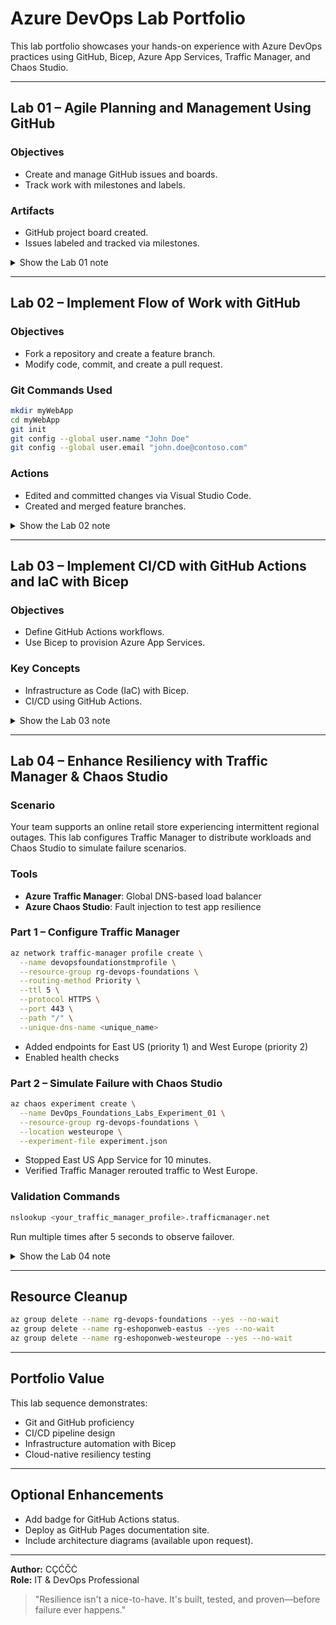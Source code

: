 # Azure DevOps Lab Portfolio

This lab portfolio showcases your hands-on experience with Azure DevOps practices using GitHub, Bicep, Azure App Services, Traffic Manager, and Chaos Studio.

---

## Lab 01 – Agile Planning and Management Using GitHub

### Objectives
- Create and manage GitHub issues and boards.
- Track work with milestones and labels.

### Artifacts
- GitHub project board created.
- Issues labeled and tracked via milestones.

<details>
<summary> Show the Lab 01 note </summary>


</details>

---

## Lab 02 – Implement Flow of Work with GitHub

### Objectives
- Fork a repository and create a feature branch.
- Modify code, commit, and create a pull request.

### Git Commands Used
```bash
mkdir myWebApp
cd myWebApp
git init
git config --global user.name "John Doe"
git config --global user.email "john.doe@contoso.com"
```

### Actions
- Edited and committed changes via Visual Studio Code.
- Created and merged feature branches.

<details>
<summary> Show the Lab 02 note </summary>


---

## A: Create a GitHub Repo, Project, and Project Board

> 💡 **Purpose**: Establish the foundation for Agile planning and tracking by organizing work into milestones, issues, and visual project boards.

### Task 1: Create a GitHub Repo

1. Open a browser and go to [https://github.com](https://github.com).
2. **Login** using your GitHub account.
3. Click **Repositories > New** to start a new repository.
4. Fill in the repository details:
   - **Owner**: Your GitHub username.
   - **Repository name**: `DevOpsCoreIntroRepo`
   - **Visibility**: Set to `Private`.
   - **README**: Enable "Add a README file" ✅
   - **.gitignore**: Choose `Visual Studio` ➡️ *ignores typical build artifacts for .NET projects.*
   - **License**: Select `MIT` ➡️ *a permissive open-source license.*
5. Click **Create repository**.

> 🛠️ **Why this matters**: A well-initialized repo with a README, .gitignore, and license prepares your project for tracking and collaboration from day one.

---

### Task 2: Create GitHub Milestones and Issues

> 🧭 **Milestones help you track progress toward major objectives. Issues represent specific tasks or bugs.**

1. On the `DevOpsCoreIntroRepo` page, select the **Issues** tab.
2. Click **Milestones > New milestone**
   - **Title**: `alpha release`
   - **Due date**: One week from today
   - **Description**: "Completion of the alpha release"
   - Click **Create milestone**
3. Repeat to create `beta release` (due in 2 weeks, description: "Completion of the beta release")
4. Return to **Issues > New issue**
   - **Title**: `Repo README page is empty`
   - **Description**: "Brevity might be a virtue, but this README page can really use some text."
   - Set **Milestone**: `alpha release`
   - Set **Label**: `bug`
   - Click **Create**

> 📌 **Note**: Milestones let you visually monitor how close you are to a release. Labels categorize and filter issues.

---

### Task 3: Create a GitHub Project

> 🧱 **GitHub Projects let you group issues and tasks into structured workflows – table, board, or roadmap views.**

1. From the GitHub home, click your **avatar icon > Your Projects > New Project**
2. Select the **Team planning** template
3. Open the autogenerated project → open **Project settings**
4. Update project settings:
   - **Name**: `DevOps Core Intro Project`
   - **Short description**: `Introduction to GitHub Projects`
   - Click **Save**
5. In the README section, paste the following:

```markdown
### Welcome to DevOps Core Intro Project ###

**Projects are a customizable, flexible tool for planning and tracking your work.**

To find out more, refer to GitHub documentation [about Projects](https://docs.github.com/issues/planning-and-tracking-with-projects/learningabout-projects/about-projects).
```

6. Click **Preview**, then **Save**
7. Scroll to the **Danger zone** and **note** visibility/close/delete options (do not act)
8. Scroll back and explore options to **Manage access** and **custom fields**
9. Exit settings by clicking `<– Settings`

> ⚙️ **Tip**: The project README is a landing page – document what this project tracks.

---

### Task 4: Create a GitHub Project Board

> 📊 **Kanban-style boards help you visualize and manage workflow across Todo → In Progress → Done.**

1. On the DevOps Core Intro Project page, select the **Backlog caret > Layout > Board**
2. Review default columns:
   - `Todo`
   - `In Progress`
   - `Done`
3. Add a new column:
   - Click `+ New Column`
   - **Label**: `Review In Progress`
   - **Description**: `This item is being reviewed`
   - Choose a color
   - Click **Save**
4. Drag the new column between `In Progress` and `Done`

> 🎯 **Key takeaway**: Kanban columns model real-world team status. You can drag items across statuses for visual progress tracking.

---

## B: Create and Manage Project Board Items

> ✍️ **Items can be added as drafts or linked to existing issues. These represent actionable work.**

### Task 1: Add a Draft Item

1. In the `Todo` column, click **+ Add item**
2. Type: `Missing Wiki`, then press `Ctrl + Enter`
3. Click **... > Convert to issue**
4. In the dropdown, select `DevOpsCoreIntroRepo`
5. Click the created **Missing Wiki** issue
6. Add **label**: `enhancement`
7. Add **milestone**: `alpha release`
8. Close the issue pane
9. Add another item: `Additional collaborators needed`, press `Ctrl + Enter`
10. Convert it to an issue in `DevOpsCoreIntroRepo`

### Task 2: Add an Item Based on an Issue

1. In the `Todo` column, click **+ Add item**
2. Type `#` → choose `DevOpsCoreIntroRepo`
3. Select: `Repo README page is empty (#1)`
4. Open the issue pane → add **Assignee**: yourself
5. Move it to `In Progress`

> 🔄 **Issue linking bridges your planning board to your code-level tasks.**

### Task 3: Review Automation Settings

1. In project, click **Ellipsis > Workflows**
2. Review **Item closed** workflow → auto-moves item to `Done` upon close
3. Navigate to your repo → open **README.md**
4. Click pencil ✏️ to edit → replace with:

```markdown
### Welcome to DevOps Core Intro Project Repository ###

**Projects are a customizable, flexible tool for planning and tracking your work.**

To find out more, refer to [GitHub documentation](https://docs.github.com/issues/planning-and-tracking-with-projects/learningabout-projects/about-projects).
```

5. Click **Commit changes**
6. Open **Issues > Repo README page is empty**
7. Click **Close issue**

> ✅ **This triggers automation**: The item moves to `Done`, and the milestone shows 50% progress.

8. Refresh project board to confirm item is in `Done`

> 🧪 **Automation makes boards self-updating — reducing manual status changes.**

---

</details>

---

## Lab 03 – Implement CI/CD with GitHub Actions and IaC with Bicep

### Objectives
- Define GitHub Actions workflows.
- Use Bicep to provision Azure App Services.

### Key Concepts
- Infrastructure as Code (IaC) with Bicep.
- CI/CD using GitHub Actions.

<details>
<summary> Show the Lab 03 note </summary>


---

## A: Create a GitHub Repo, Project, and Project Board

> 💡 **Purpose**: Establish the foundation for Agile planning and tracking by organizing work into milestones, issues, and visual project boards.

### Task 1: Create a GitHub Repo

1. Open a browser and go to [https://github.com](https://github.com).
2. **Login** using your GitHub account.
3. Click **Repositories > New** to start a new repository.
4. Fill in the repository details:
   - **Owner**: Your GitHub username.
   - **Repository name**: `DevOpsCoreIntroRepo`
   - **Visibility**: Set to `Private`.
   - **README**: Enable "Add a README file" ✅
   - **.gitignore**: Choose `Visual Studio` ➡️ *ignores typical build artifacts for .NET projects.*
   - **License**: Select `MIT` ➡️ *a permissive open-source license.*
5. Click **Create repository**.

> 🛠️ **Why this matters**: A well-initialized repo with a README, .gitignore, and license prepares your project for tracking and collaboration from day one.

---

### Task 2: Create GitHub Milestones and Issues

> 🧭 **Milestones help you track progress toward major objectives. Issues represent specific tasks or bugs.**

1. On the `DevOpsCoreIntroRepo` page, select the **Issues** tab.
2. Click **Milestones > New milestone**
   - **Title**: `alpha release`
   - **Due date**: One week from today
   - **Description**: "Completion of the alpha release"
   - Click **Create milestone**
3. Repeat to create `beta release` (due in 2 weeks, description: "Completion of the beta release")
4. Return to **Issues > New issue**
   - **Title**: `Repo README page is empty`
   - **Description**: "Brevity might be a virtue, but this README page can really use some text."
   - Set **Milestone**: `alpha release`
   - Set **Label**: `bug`
   - Click **Create**

> 📌 **Note**: Milestones let you visually monitor how close you are to a release. Labels categorize and filter issues.

---

### Task 3: Create a GitHub Project

> 🧱 **GitHub Projects let you group issues and tasks into structured workflows – table, board, or roadmap views.**

1. From the GitHub home, click your **avatar icon > Your Projects > New Project**
2. Select the **Team planning** template
3. Open the autogenerated project → open **Project settings**
4. Update project settings:
   - **Name**: `DevOps Core Intro Project`
   - **Short description**: `Introduction to GitHub Projects`
   - Click **Save**
5. In the README section, paste the following:

```markdown
### Welcome to DevOps Core Intro Project ###

**Projects are a customizable, flexible tool for planning and tracking your work.**

To find out more, refer to GitHub documentation [about Projects](https://docs.github.com/issues/planning-and-tracking-with-projects/learningabout-projects/about-projects).
```

6. Click **Preview**, then **Save**
7. Scroll to the **Danger zone** and **note** visibility/close/delete options (do not act)
8. Scroll back and explore options to **Manage access** and **custom fields**
9. Exit settings by clicking `<– Settings`

> ⚙️ **Tip**: The project README is a landing page – document what this project tracks.

---

### Task 4: Create a GitHub Project Board

> 📊 **Kanban-style boards help you visualize and manage workflow across Todo → In Progress → Done.**

1. On the DevOps Core Intro Project page, select the **Backlog caret > Layout > Board**
2. Review default columns:
   - `Todo`
   - `In Progress`
   - `Done`
3. Add a new column:
   - Click `+ New Column`
   - **Label**: `Review In Progress`
   - **Description**: `This item is being reviewed`
   - Choose a color
   - Click **Save**
4. Drag the new column between `In Progress` and `Done`

> 🎯 **Key takeaway**: Kanban columns model real-world team status. You can drag items across statuses for visual progress tracking.

---

## B: Create and Manage Project Board Items

> ✍️ **Items can be added as drafts or linked to existing issues. These represent actionable work.**

### Task 1: Add a Draft Item

1. In the `Todo` column, click **+ Add item**
2. Type: `Missing Wiki`, then press `Ctrl + Enter`
3. Click **... > Convert to issue**
4. In the dropdown, select `DevOpsCoreIntroRepo`
5. Click the created **Missing Wiki** issue
6. Add **label**: `enhancement`
7. Add **milestone**: `alpha release`
8. Close the issue pane
9. Add another item: `Additional collaborators needed`, press `Ctrl + Enter`
10. Convert it to an issue in `DevOpsCoreIntroRepo`

### Task 2: Add an Item Based on an Issue

1. In the `Todo` column, click **+ Add item**
2. Type `#` → choose `DevOpsCoreIntroRepo`
3. Select: `Repo README page is empty (#1)`
4. Open the issue pane → add **Assignee**: yourself
5. Move it to `In Progress`

> 🔄 **Issue linking bridges your planning board to your code-level tasks.**

### Task 3: Review Automation Settings

1. In project, click **Ellipsis > Workflows**
2. Review **Item closed** workflow → auto-moves item to `Done` upon close
3. Navigate to your repo → open **README.md**
4. Click pencil ✏️ to edit → replace with:

```markdown
### Welcome to DevOps Core Intro Project Repository ###

**Projects are a customizable, flexible tool for planning and tracking your work.**

To find out more, refer to [GitHub documentation](https://docs.github.com/issues/planning-and-tracking-with-projects/learningabout-projects/about-projects).
```

5. Click **Commit changes**
6. Open **Issues > Repo README page is empty**
7. Click **Close issue**

> ✅ **This triggers automation**: The item moves to `Done`, and the milestone shows 50% progress.

8. Refresh project board to confirm item is in `Done`

> 🧪 **Automation makes boards self-updating — reducing manual status changes.**

---

</details>

---

## Lab 04 – Enhance Resiliency with Traffic Manager & Chaos Studio

### Scenario
Your team supports an online retail store experiencing intermittent regional outages. This lab configures Traffic Manager to distribute workloads and Chaos Studio to simulate failure scenarios.

### Tools
- **Azure Traffic Manager**: Global DNS-based load balancer
- **Azure Chaos Studio**: Fault injection to test app resilience

### Part 1 – Configure Traffic Manager
```bash
az network traffic-manager profile create \
  --name devopsfoundationstmprofile \
  --resource-group rg-devops-foundations \
  --routing-method Priority \
  --ttl 5 \
  --protocol HTTPS \
  --port 443 \
  --path "/" \
  --unique-dns-name <unique_name>
```

- Added endpoints for East US (priority 1) and West Europe (priority 2)
- Enabled health checks

### Part 2 – Simulate Failure with Chaos Studio
```bash
az chaos experiment create \
  --name DevOps_Foundations_Labs_Experiment_01 \
  --resource-group rg-devops-foundations \
  --location westeurope \
  --experiment-file experiment.json
```

- Stopped East US App Service for 10 minutes.
- Verified Traffic Manager rerouted traffic to West Europe.

### Validation Commands
```bash
nslookup <your_traffic_manager_profile>.trafficmanager.net
```

Run multiple times after 5 seconds to observe failover.

<details>
<summary> Show the Lab 04 note </summary>


</details>

---

## Resource Cleanup
```bash
az group delete --name rg-devops-foundations --yes --no-wait
az group delete --name rg-eshoponweb-eastus --yes --no-wait
az group delete --name rg-eshoponweb-westeurope --yes --no-wait
```

---

## Portfolio Value
This lab sequence demonstrates:
- Git and GitHub proficiency
- CI/CD pipeline design
- Infrastructure automation with Bicep
- Cloud-native resiliency testing

---

## Optional Enhancements
- Add badge for GitHub Actions status.
- Deploy as GitHub Pages documentation site.
- Include architecture diagrams (available upon request).

---

**Author:** CÇĆČĊ  
**Role:** IT & DevOps Professional

> "Resilience isn't a nice-to-have. It's built, tested, and proven—before failure ever happens."
